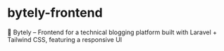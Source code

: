 # bytely-frontend
🍳 Bytely – Frontend for a technical blogging platform built with Laravel + Tailwind CSS, featuring a responsive UI
